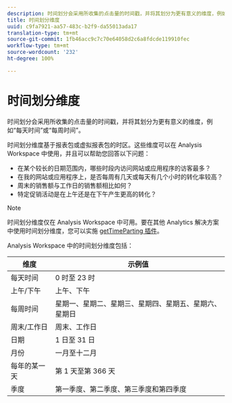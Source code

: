 ```yaml
---
description: 时间划分会采用所收集的点击量的时间戳，并将其划分为更有意义的维度，例如“每天时间”或“每周时间”。
title: 时间划分维度
uuid: c9fa7921-aa57-483c-b2f9-da55013ada17
translation-type: tm+mt
source-git-commit: 1fb46acc9c7c70e64058d2c6a8fdcde119910fec
workflow-type: tm+mt
source-wordcount: '232'
ht-degree: 100%

---
```



# 时间划分维度

时间划分会采用所收集的点击量的时间戳，并将其划分为更有意义的维度，例如“每天时间”或“每周时间”。

时间划分维度基于报表包或虚拟报表包的时区。这些维度可以在 Analysis Workspace 中使用，并且可以帮助您回答以下问题：

* 在某个较长的日期范围内，哪些时段内访问网站或应用程序的访客最多？
* 在我的网站或应用程序上，是否每周有几天或每天有几个小时的转化率较高？
* 周末的销售额与工作日的销售额相比如何？
* 特定促销活动是在上午还是在下午产生更高的转化？

>[!NOTE]
>
>时间划分维度仅在 Analysis Workspace 中可用。要在其他 Analytics 解决方案中使用时间划分维度，您可以实施 [getTimeParting 插件](https://docs.adobe.com/content/help/zh-Hans/analytics/implementation/vars/plugins/gettimeparting.html)。

Analysis Workspace 中的时间划分维度包括：

| 维度 | 示例值 |
|--- |--- |
| 每天时间 | 0 时至 23 时 |
| 上午/下午 | 上午、下午 |
| 每周时间 | 星期一、星期二、星期三、星期四、星期五、星期六、星期日 |
| 周末/工作日 | 周末、工作日 |
| 日期 | 1 日至 31 日 |
| 月份 | 一月至十二月 |
| 每年的某一天 | 第 1 天至第 366 天 |
| 季度 | 第一季度、第二季度、第三季度和第四季度 |

